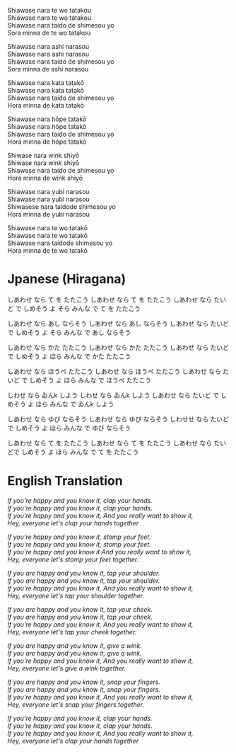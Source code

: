Shiawase nara te wo tatakou <br>
Shiawase nara te wo tatakou <br>
Shiawase nara taido de shimesou yo <br>
Sora minna de te wo tatakou <br>

Shiawase nara ashi narasou <br>
Shiawase nara ashi narasou <br>
Shiawase nara taido de shimesou yo <br>
Sora minna de ashi narasou <br>

Shiawase nara kata tatakō <br>
Shiawase nara kata tatakō <br>
Shiawase nara taido de shimesou yo <br>
Hora minna de kata tatakō <br>

Shiawase nara hōpe tatakō <br>
Shiawase nara hōpe tatakō <br>
Shiawase nara taido de shimesou yo <br>
Hora minna de hōpe tatakō <br>

Shiwase nara wink shiyō <br>
Shiwase nara wink shiyō <br>
Shiawase nara taido de shimesou yo <br>
Hora minna de wink shiyō <br>

Shiawase nara yubi narasou <br>
Shiawase nara yubi narasou <br>
Shiwasese nara taidode shimesou yo <br>
Hora minna de yubi narasou <br>

Shiawase nara te wo tatakō <br>
Shiawase nara te wo tatakō <br>
Shiawase nara taidode shimesou yo <br>
Hora minna de te wo tatakō <br>

# Jpanese (Hiragana)
しあわせ なら て を たたこう
しあわせ なら て を たたこう
しあわせ なら たいど で しめそう よ
そら みんな で て を たたこう

しあわせ なら あし ならそう
しあわせ なら あし ならそう
しあわせ なら たいど で しめそう よ
そら みんな で あし ならそう

しあわせ なら かた たたこう
しあわせ なら かた たたこう
しあわせ なら たいど で しめそう よ
ほら みんな で かた たたこう

しあわせ なら ほうぺ たたこう
しあわせ なら ほうぺ たたこう
しあわせ なら たいど で しめそう よ
ほら みんな で ほうぺ たたこう

しわせ なら ゐんk しよう
しわせ なら ゐんk しよう
しあわせ なら たいど で しめそう よ
ほら みんな で ゐんk しよう

しあわせ なら ゆび ならそう
しあわせ なら ゆび ならそう
しわせせ なら たいどで しめそう よ
ほら みんな で ゆび ならそう

しあわせ なら て を たたこう
しあわせ なら て を たたこう
しあわせ なら たいどで しめそう よ
ほら みんな で て を たたこう

# English Translation

*If you're happy and you know it, clap your hands. <br>*
*If you're happy and you know it, clap your hands. <br>*
*If you're happy and you know it, And you really want to show it, <br>*
*Hey, everyone let's clap your hands together <br>*

*If you're happy and you know it, stomp your feet. <br>*
*If you're happy and you know it, stomp your feet. <br>*
*If you're happy and you know it And you really want to show it, <br>*
*Hey, everyone let's stomp your feet together. <br>*

*If you are happy and you know it, tap your shoulder. <br>*
*If you are happy and you know it, tap your shoulder. <br>*
*If you're happy and you know it, And you really want to show it, <br>*
*Hey, everyone let's tap your shoulder together. <br>*

*If you are happy and you know it, tap your cheek. <br>*
*If you are happy and you know it, tap your cheek. <br>*
*If you're happy and you know it, And you really want to show it, <br>*
*Hey, everyone let's tap your cheek together. <br>*

*If you are happy and you know it, give a wink. <br>*
*If you are happy and you know it, give a wink. <br>*
*If you're happy and you know it, And you really want to show it, <br>*
*Hey, everyone let's give a wink together. <br>*

*If you are happy and you know it, snap your fingers. <br>*
*If you are happy and you know it, snap your fingers. <br>*
*If you're happy and you know it, And you really want to show it, <br>*
*Hey, everyone let's snap your fingers together. <br>*

*If you're happy and you know it, clap your hands. <br>*
*If you're happy and you know it, clap your hands. <br>*
*If you're happy and you know it, And you really want to show it, <br>*
*Hey, everyone let's clap your hands together <br>*
